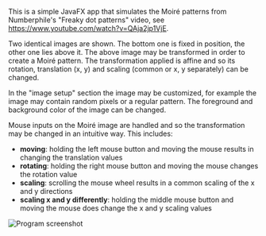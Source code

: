 This is a simple JavaFX app that simulates the Moiré patterns from Numberphile's "Freaky dot patterns" video, see https://www.youtube.com/watch?v=QAja2jp1VjE.

Two identical images are shown. The bottom one is fixed in position, the other one lies above it. The above image may be transformed in order to create a Moiré pattern. The transformation applied is affine and so its rotation, translation (x, y) and scaling (common or x, y separately) can be changed.

In the "image setup" section the image may be customized, for example the image may contain random pixels or a regular pattern. The foreground and background color of the image can be changed.

Mouse inputs on the Moiré image are handled and so the transformation may be changed in an intuitive way. This includes:
- **moving**: holding the left mouse button and moving the mouse results in changing the translation values
- **rotating**: holding the right mouse button and moving the mouse changes the rotation value
- **scaling**: scrolling the mouse wheel results in a common scaling of the x and y directions
- **scaling x and y differently**: holding the middle mouse button and moving the mouse does change the x and y scaling values

![Program screenshot](https://www.dropbox.com/s/ffzugz03xiq4yld/Screenshot-v2.0.png?dl=0 "Program screenshot")
